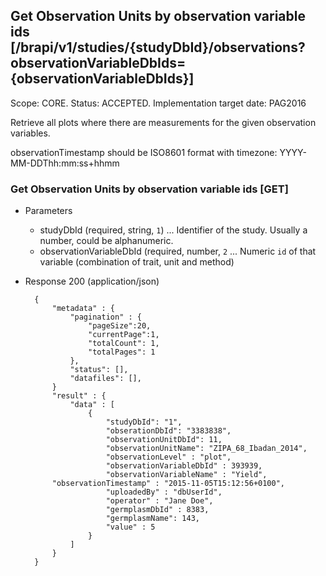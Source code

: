 ## Get Observation Units by observation variable ids [/brapi/v1/studies/{studyDbId}/observations?observationVariableDbIds={observationVariableDbIds}]
Scope: CORE.
Status: ACCEPTED.
Implementation target date: PAG2016

Retrieve all plots where there are measurements for the given observation variables.

observationTimestamp should be ISO8601 format with timezone: YYYY-MM-DDThh:mm:ss+hhmm

### Get Observation Units by observation variable ids [GET]

+ Parameters
    + studyDbId (required, string, `1`) ... Identifier of the study. Usually a number, could be alphanumeric.
    + observationVariableDbId (required, number, `2` ... Numeric `id` of that variable (combination of trait, unit and method)

+ Response 200 (application/json)
    
        {
            "metadata" : {
                "pagination" : { 
                    "pageSize":20, 
                    "currentPage":1, 
                    "totalCount": 1, 
                    "totalPages": 1 
                },
                "status": [],
                "datafiles": [],
            }
            "result" : {
                "data" : [ 
                    {
                        "studyDbId": "1",
                        "obserationDbId": "3383838",
                        "observationUnitDbId": 11,
                        "observationUnitName": "ZIPA_68_Ibadan_2014",
                        "observationLevel" : "plot",
                        "observationVariableDbId" : 393939,
                        "observationVariableName" : "Yield", 
			"observationTimestamp" : "2015-11-05T15:12:56+0100",
                        "uploadedBy" : "dbUserId",
                        "operator" : "Jane Doe",
                        "germplasmDbId" : 8383,
                        "germplasmName": 143,
                        "value" : 5
                    }
                ]
            }
        }
